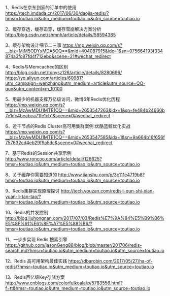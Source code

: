 1、Redis在京东到家的订单中的使用
https://tech.imdada.cn/2017/06/30/daojia-redis/?hmsr=toutiao.io&utm_medium=toutiao.io&utm_source=toutiao.io

2、缓存穿透，缓存击穿，缓存雪崩解决方案分析
http://blog.csdn.net/shmnh/article/details/58594385

3、缓存架构设计细节二三事
https://mp.weixin.qq.com/s?__biz=MjM5ODYxMDA5OQ==&mid=404087915&idx=1&sn=075664193f334874a3fc87fd4f712ebc&scene=21#wechat_redirect

4、Redis与Memcached的区别
http://blog.csdn.net/tonysz126/article/details/8280696/
https://yq.aliyun.com/articles/60981?utm_campaign=wenzhang&utm_medium=article&utm_source=QQ-qun&utm_content=m_10100

5、用最少的机器支撑万亿级访问，微博6年Redis优化历程
https://mp.weixin.qq.com/s?__biz=MzAwMDU1MTE1OQ==&mid=2653547263&idx=1&sn=fe484b24660b7e1dc4beabca71fe1cb1&scene=0#wechat_redirect

6、近千节点的Redis Cluster高可用集群案例:优酷蓝鲸优化实战
https://mp.weixin.qq.com/s?__biz=MzAwMDU1MTE1OQ==&mid=2653547585&idx=1&sn=9a664b16f656f757632cd4eb29f9a5dc&scene=0#wechat_redirect

7、基于Redis的Session共享示例
http://www.roncoo.com/article/detail/126625?hmsr=toutiao.io&utm_medium=toutiao.io&utm_source=toutiao.io

8、关于缓存你需要知道的
http://www.jianshu.com/p/3c111e4719b8?hmsr=toutiao.io&utm_medium=toutiao.io&utm_source=toutiao.io

9、Redis集群实现原理探讨
http://tech.youzan.com/redisji-qun-shi-xian-yuan-li-tan-tao/?hmsr=toutiao.io&utm_medium=toutiao.io&utm_source=toutiao.io

10、Redis的并发控制
http://blog.liuhongnan.com/2017/07/03/Redis%E7%9A%84%E5%B9%B6%E5%8F%91%E6%8E%A7%E5%88%B6/?hmsr=toutiao.io&utm_medium=toutiao.io&utm_source=toutiao.io

11、一步步实现 Redis 搜索引擎
https://github.com/jasonGeng88/blog/blob/master/201706/redis-search.md?hmsr=toutiao.io&utm_medium=toutiao.io&utm_source=toutiao.io

12、Redis 高可用架构最佳实践
https://dbarobin.com/2017/05/27/ha-of-redis/?hmsr=toutiao.io&utm_medium=toutiao.io&utm_source=toutiao.io

13、Redis百亿级Key存储方案
http://www.cnblogs.com/colorfulkoala/p/5783556.html?f=tt&hmsr=toutiao.io&utm_medium=toutiao.io&utm_source=toutiao.io



